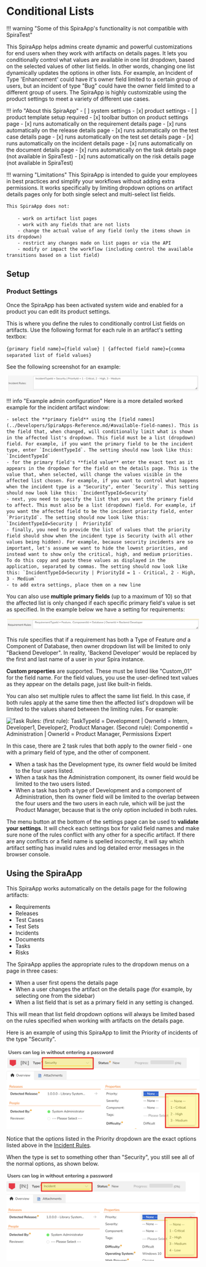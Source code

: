 # Conditional Lists

!!! warning "Some of this SpiraApp's functionality is not compatible with SpiraTest"

This SpiraApp helps admins create dynamic and powerful customizations for end users when they work with artifacts on details pages. It lets you conditionally control what values are available in one list dropdown, based on the selected values of other list fields. In other words, changing one list dynamically updates the options in other lists. For example, an Incident of Type 'Enhancement' could have it's owner field limited to a certain group of users, but an incident of type "Bug" could have the owner field limited to a different group of users. The SpiraApp is highly customizable using the product settings to meet a variety of different use cases.

!!! info "About this SpiraApp"
    - [ ] system settings
    - [x] product settings 
    - [ ] product template setup required
    - [x] toolbar button on product settings page
    - [x] runs automatically on the requirement details page
    - [x] runs automatically on the release details page
    - [x] runs automatically on the test case details page
    - [x] runs automatically on the test set details page
    - [x] runs automatically on the incident details page
    - [x] runs automatically on the document details page
    - [x] runs automatically on the task details page (not available in SpiraTest)
    - [x] runs automatically on the risk details page (not available in SpiraTest)

!!! warning "Limitations"
    This SpiraApp is intended to guide your employees in best practices and simplify your workflows without adding extra permissions. It works specifically by limiting dropdown options on artifact details pages only for both single select and multi-select list fields.
    
    This SpiraApp does not: 
    
        - work on artifact list pages
        - work with any fields that are not lists
        - change the actual value of any field (only the items shown in its dropdown)
        - restrict any changes made on list pages or via the API 
        - modify or impact the workflow (including control the available transitions based on a list field)

## Setup
### Product Settings
Once the SpiraApp has been activated system wide and enabled for a product you can edit its product settings.

This is where you define the rules to conditionally control List fields on artifacts. Use the following format for each rule in an artifact's setting textbox:  

`{primary field name}={field value} | {affected field name}={comma separated list of field values}`  

See the following screenshot for an example:  

![Incident Rules: IncidentTypeId = Security | PriorityId = 1 - Critical, 2 - High, 3 - Medium](img/conditional-lists-incident-rules.png)

!!! info "Example admin configuration"
    Here is a more detailed worked example for the incident artifact window:

    - select the **primary field** using the [field names](../Developers/SpiraApps-Reference.md/#available-field-names). This is the field that, when changed, will conditionally limit what is shown in the affected list's dropdown. This field must be a list (dropdown) field. For example, if you want the primary field to be the incident type, enter `IncidentTypeId`. The setting should now look like this: `IncidentTypeId`
    - for the primary field's **field value** enter the exact text as it appears in the dropdown for the field on the details page. This is the value that, when selected, will change the values visible in the affected list chosen. For example, if you want to control what happens when the incident type is a "Security", enter `Security`. This setting should now look like this: `IncidentTypeId=Security`
    - next, you need to specify the list that you want the primary field to affect. This must also be a list (dropdown) field. For example, if you want the affected field to be the incident priority field, enter `PriorityId`. The setting should now look like this: `IncidentTypeId=Security |  PriorityId`
    - finally, you need to provide the list of values that the priority field should show when the incident type is Security (with all other values being hidden). For example, because security incidents are so important, let's assume we want to hide the lowest priorities, and instead want to show only the critical, high, and medium priorities. To do this copy and paste these values as displayed in the application, separated by commas. The setting should now look like this: `IncidentTypeId=Security | PriorityId = 1 - Critical, 2 - High, 3 - Medium`
    - to add extra settings, place them on a new line

You can also use **multiple primary fields** (up to a maximum of 10) so that the affected list is only changed if each specific primary field's value is set as specified. In the example below we have a setting for requirements:

![Requirement Rules: RequirementTypeId = Feature,  ComponentId = Database | OwnerId = Backend Developer](img/conditional-lists-requirement-multiple-primary.png)  

This rule specifies that if a requirement has both a Type of Feature *and* a Component of Database, then owner dropdown list will be limited to only "Backend Developer". In reality, 'Backend Developer' would be replaced by the first and last name of a user in your Spira instance.

**Custom properties** are supported. These must be listed like "Custom_01" for the field name. For the field values, you use the user-defined text values as they appear on the details page, just like built-in fields.

You can also set multiple rules to affect the same list field. In this case, if both rules apply at the same time then the affected list's dropdown will be limited to the values shared between the limiting rules. For example:

![Task Rules: (first rule): TaskTypeId = Development | OwnerId = Intern, Developer1, Developer2, Product Manager. (Second rule): ComponentId = Administration | OwnerId = Product Manager, Permissions Expert](img/conditional-lists-requirement-overlap-affected.png)  

In this case, there are 2 task rules that both apply to the owner field - one with a primary field of type, and the other of component.

- When a task has the Development type, its owner field would be limited to the four users listed. 
- When a task has the Administration component, its owner field would be limited to the two users listed.
- When a task has both a type of Development and a component of Administration, then its owner field will be limited to the overlap between the four users and the two users in each rule, which will be just the Product Manager, because that is the only option included in both rules.

The menu button at the bottom of the settings page can be used to **validate your settings**. It will check each settings box for valid field names and make sure none of the rules conflict with any other for a specific artifact. If there are any conflicts or a field name is spelled incorrectly, it will say which artifact setting has invalid rules and log detailed error messages in the browser console.

## Using the SpiraApp
This SpiraApp works automatically on the details page for the following artifacts:

- Requirements
- Releases
- Test Cases
- Test Sets
- Incidents
- Documents
- Tasks
- Risks

The SpiraApp applies the appropriate rules to the dropdown menus on a page in three cases: 

- When a user first opens the details page
- When a user changes the artifact on the details page (for example, by selecting one from the sidebar)
- When a list field that is set as a primary field in any setting is changed. 

This will mean that list field dropdown options will always be limited based on the rules specified when working with artifacts on the details page.

Here is an example of using this SpiraApp to limit the Priority of incidents of the type "Security".

![Incident has type of "Security" and the priority dropdown is selected, showing 3 options: "1 - Critical", "2 - High", "3 - Medium"](img/conditional-lists-incident-example.png)

Notice that the options listed in the Priority dropdown are the exact options listed above in the [Incident Rules](#product-settings). 

When the type is set to something other than "Security", you still see all of the normal options, as shown below.

![Incident has type of "Incident" and the priority dropdown is selected, showing 4 options: "1 - Critical", "2 - High", "3 - Medium", "4 - Low"](img/conditional-lists-incident-nonexample.png)